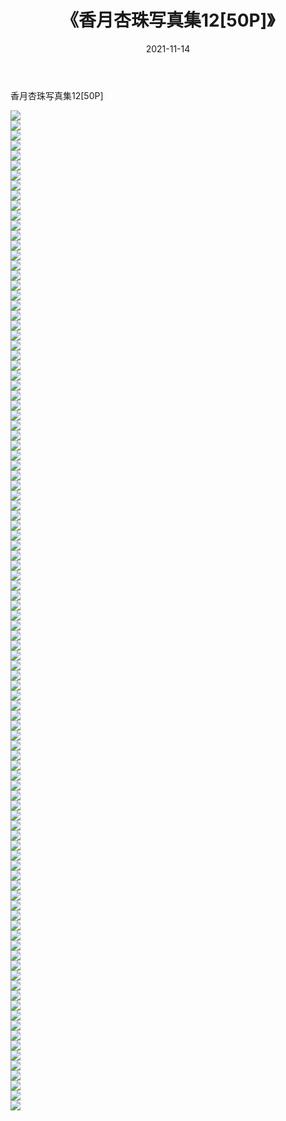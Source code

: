 ﻿---
layout: post
title:  《香月杏珠写真集12[50P]》
date:   2021-11-14
img: http://pic.660000.xyz/1:/性感/2021/香月杏珠写真集12[50P]/000.jpg
categories: [美女, 清纯, 唯美]
---

香月杏珠写真集12[50P]

  ![](http://pic.660000.xyz/1:/性感/2021/香月杏珠写真集12[50P]/001.jpg) <br> ![](http://pic.660000.xyz/1:/性感/2021/香月杏珠写真集12[50P]/002.jpg) <br> ![](http://pic.660000.xyz/1:/性感/2021/香月杏珠写真集12[50P]/003.jpg) <br> ![](http://pic.660000.xyz/1:/性感/2021/香月杏珠写真集12[50P]/004.jpg) <br> ![](http://pic.660000.xyz/1:/性感/2021/香月杏珠写真集12[50P]/005.jpg) <br> ![](http://pic.660000.xyz/1:/性感/2021/香月杏珠写真集12[50P]/006.jpg) <br> ![](http://pic.660000.xyz/1:/性感/2021/香月杏珠写真集12[50P]/007.jpg) <br> ![](http://pic.660000.xyz/1:/性感/2021/香月杏珠写真集12[50P]/008.jpg) <br> ![](http://pic.660000.xyz/1:/性感/2021/香月杏珠写真集12[50P]/009.jpg) <br> ![](http://pic.660000.xyz/1:/性感/2021/香月杏珠写真集12[50P]/010.jpg) <br> ![](http://pic.660000.xyz/1:/性感/2021/香月杏珠写真集12[50P]/011.jpg) <br> ![](http://pic.660000.xyz/1:/性感/2021/香月杏珠写真集12[50P]/012.jpg) <br> ![](http://pic.660000.xyz/1:/性感/2021/香月杏珠写真集12[50P]/013.jpg) <br> ![](http://pic.660000.xyz/1:/性感/2021/香月杏珠写真集12[50P]/014.jpg) <br> ![](http://pic.660000.xyz/1:/性感/2021/香月杏珠写真集12[50P]/015.jpg) <br> ![](http://pic.660000.xyz/1:/性感/2021/香月杏珠写真集12[50P]/016.jpg) <br> ![](http://pic.660000.xyz/1:/性感/2021/香月杏珠写真集12[50P]/017.jpg) <br> ![](http://pic.660000.xyz/1:/性感/2021/香月杏珠写真集12[50P]/018.jpg) <br> ![](http://pic.660000.xyz/1:/性感/2021/香月杏珠写真集12[50P]/019.jpg) <br> ![](http://pic.660000.xyz/1:/性感/2021/香月杏珠写真集12[50P]/020.jpg) <br> ![](http://pic.660000.xyz/1:/性感/2021/香月杏珠写真集12[50P]/021.jpg) <br> ![](http://pic.660000.xyz/1:/性感/2021/香月杏珠写真集12[50P]/022.jpg) <br> ![](http://pic.660000.xyz/1:/性感/2021/香月杏珠写真集12[50P]/023.jpg) <br> ![](http://pic.660000.xyz/1:/性感/2021/香月杏珠写真集12[50P]/024.jpg) <br> ![](http://pic.660000.xyz/1:/性感/2021/香月杏珠写真集12[50P]/025.jpg) <br> ![](http://pic.660000.xyz/1:/性感/2021/香月杏珠写真集12[50P]/026.jpg) <br> ![](http://pic.660000.xyz/1:/性感/2021/香月杏珠写真集12[50P]/027.jpg) <br> ![](http://pic.660000.xyz/1:/性感/2021/香月杏珠写真集12[50P]/028.jpg) <br> ![](http://pic.660000.xyz/1:/性感/2021/香月杏珠写真集12[50P]/029.jpg) <br> ![](http://pic.660000.xyz/1:/性感/2021/香月杏珠写真集12[50P]/030.jpg) <br> ![](http://pic.660000.xyz/1:/性感/2021/香月杏珠写真集12[50P]/031.jpg) <br> ![](http://pic.660000.xyz/1:/性感/2021/香月杏珠写真集12[50P]/032.jpg) <br> ![](http://pic.660000.xyz/1:/性感/2021/香月杏珠写真集12[50P]/033.jpg) <br> ![](http://pic.660000.xyz/1:/性感/2021/香月杏珠写真集12[50P]/034.jpg) <br> ![](http://pic.660000.xyz/1:/性感/2021/香月杏珠写真集12[50P]/035.jpg) <br> ![](http://pic.660000.xyz/1:/性感/2021/香月杏珠写真集12[50P]/036.jpg) <br> ![](http://pic.660000.xyz/1:/性感/2021/香月杏珠写真集12[50P]/037.jpg) <br> ![](http://pic.660000.xyz/1:/性感/2021/香月杏珠写真集12[50P]/038.jpg) <br> ![](http://pic.660000.xyz/1:/性感/2021/香月杏珠写真集12[50P]/039.jpg) <br> ![](http://pic.660000.xyz/1:/性感/2021/香月杏珠写真集12[50P]/040.jpg) <br> ![](http://pic.660000.xyz/1:/性感/2021/香月杏珠写真集12[50P]/041.jpg) <br> ![](http://pic.660000.xyz/1:/性感/2021/香月杏珠写真集12[50P]/042.jpg) <br> ![](http://pic.660000.xyz/1:/性感/2021/香月杏珠写真集12[50P]/043.jpg) <br> ![](http://pic.660000.xyz/1:/性感/2021/香月杏珠写真集12[50P]/044.jpg) <br> ![](http://pic.660000.xyz/1:/性感/2021/香月杏珠写真集12[50P]/045.jpg) <br> ![](http://pic.660000.xyz/1:/性感/2021/香月杏珠写真集12[50P]/046.jpg) <br> ![](http://pic.660000.xyz/1:/性感/2021/香月杏珠写真集12[50P]/047.jpg) <br> ![](http://pic.660000.xyz/1:/性感/2021/香月杏珠写真集12[50P]/048.jpg) <br> ![](http://pic.660000.xyz/1:/性感/2021/香月杏珠写真集12[50P]/049.jpg) <br> ![](http://pic.660000.xyz/1:/性感/2021/香月杏珠写真集12[50P]/050.jpg) <br> ![](http://pic.660000.xyz/1:/性感/2021/香月杏珠写真集12[50P]/051.jpg) <br> ![](http://pic.660000.xyz/1:/性感/2021/香月杏珠写真集12[50P]/052.jpg) <br> ![](http://pic.660000.xyz/1:/性感/2021/香月杏珠写真集12[50P]/053.jpg) <br> ![](http://pic.660000.xyz/1:/性感/2021/香月杏珠写真集12[50P]/054.jpg) <br> ![](http://pic.660000.xyz/1:/性感/2021/香月杏珠写真集12[50P]/055.jpg) <br> ![](http://pic.660000.xyz/1:/性感/2021/香月杏珠写真集12[50P]/056.jpg) <br> ![](http://pic.660000.xyz/1:/性感/2021/香月杏珠写真集12[50P]/057.jpg) <br> ![](http://pic.660000.xyz/1:/性感/2021/香月杏珠写真集12[50P]/058.jpg) <br> ![](http://pic.660000.xyz/1:/性感/2021/香月杏珠写真集12[50P]/059.jpg) <br> ![](http://pic.660000.xyz/1:/性感/2021/香月杏珠写真集12[50P]/060.jpg) <br> ![](http://pic.660000.xyz/1:/性感/2021/香月杏珠写真集12[50P]/061.jpg) <br> ![](http://pic.660000.xyz/1:/性感/2021/香月杏珠写真集12[50P]/062.jpg) <br> ![](http://pic.660000.xyz/1:/性感/2021/香月杏珠写真集12[50P]/063.jpg) <br> ![](http://pic.660000.xyz/1:/性感/2021/香月杏珠写真集12[50P]/064.jpg) <br> ![](http://pic.660000.xyz/1:/性感/2021/香月杏珠写真集12[50P]/065.jpg) <br> ![](http://pic.660000.xyz/1:/性感/2021/香月杏珠写真集12[50P]/066.jpg) <br> ![](http://pic.660000.xyz/1:/性感/2021/香月杏珠写真集12[50P]/067.jpg) <br> ![](http://pic.660000.xyz/1:/性感/2021/香月杏珠写真集12[50P]/068.jpg) <br> ![](http://pic.660000.xyz/1:/性感/2021/香月杏珠写真集12[50P]/069.jpg) <br> ![](http://pic.660000.xyz/1:/性感/2021/香月杏珠写真集12[50P]/070.jpg) <br> ![](http://pic.660000.xyz/1:/性感/2021/香月杏珠写真集12[50P]/071.jpg) <br> ![](http://pic.660000.xyz/1:/性感/2021/香月杏珠写真集12[50P]/072.jpg) <br> ![](http://pic.660000.xyz/1:/性感/2021/香月杏珠写真集12[50P]/073.jpg) <br> ![](http://pic.660000.xyz/1:/性感/2021/香月杏珠写真集12[50P]/074.jpg) <br> ![](http://pic.660000.xyz/1:/性感/2021/香月杏珠写真集12[50P]/075.jpg) <br> ![](http://pic.660000.xyz/1:/性感/2021/香月杏珠写真集12[50P]/076.jpg) <br> ![](http://pic.660000.xyz/1:/性感/2021/香月杏珠写真集12[50P]/077.jpg) <br> ![](http://pic.660000.xyz/1:/性感/2021/香月杏珠写真集12[50P]/078.jpg) <br> ![](http://pic.660000.xyz/1:/性感/2021/香月杏珠写真集12[50P]/079.jpg) <br> ![](http://pic.660000.xyz/1:/性感/2021/香月杏珠写真集12[50P]/080.jpg) <br> ![](http://pic.660000.xyz/1:/性感/2021/香月杏珠写真集12[50P]/081.jpg) <br> ![](http://pic.660000.xyz/1:/性感/2021/香月杏珠写真集12[50P]/082.jpg) <br> ![](http://pic.660000.xyz/1:/性感/2021/香月杏珠写真集12[50P]/083.jpg) <br> ![](http://pic.660000.xyz/1:/性感/2021/香月杏珠写真集12[50P]/084.jpg) <br> ![](http://pic.660000.xyz/1:/性感/2021/香月杏珠写真集12[50P]/085.jpg) <br> ![](http://pic.660000.xyz/1:/性感/2021/香月杏珠写真集12[50P]/086.jpg) <br> ![](http://pic.660000.xyz/1:/性感/2021/香月杏珠写真集12[50P]/087.jpg) <br> ![](http://pic.660000.xyz/1:/性感/2021/香月杏珠写真集12[50P]/088.jpg) <br> ![](http://pic.660000.xyz/1:/性感/2021/香月杏珠写真集12[50P]/089.jpg) <br> ![](http://pic.660000.xyz/1:/性感/2021/香月杏珠写真集12[50P]/090.jpg) <br> ![](http://pic.660000.xyz/1:/性感/2021/香月杏珠写真集12[50P]/091.jpg) <br> ![](http://pic.660000.xyz/1:/性感/2021/香月杏珠写真集12[50P]/092.jpg) <br> ![](http://pic.660000.xyz/1:/性感/2021/香月杏珠写真集12[50P]/093.jpg) <br> ![](http://pic.660000.xyz/1:/性感/2021/香月杏珠写真集12[50P]/094.jpg) <br> ![](http://pic.660000.xyz/1:/性感/2021/香月杏珠写真集12[50P]/095.jpg) <br> ![](http://pic.660000.xyz/1:/性感/2021/香月杏珠写真集12[50P]/096.jpg) <br> ![](http://pic.660000.xyz/1:/性感/2021/香月杏珠写真集12[50P]/097.jpg) <br> ![](http://pic.660000.xyz/1:/性感/2021/香月杏珠写真集12[50P]/098.jpg) <br> ![](http://pic.660000.xyz/1:/性感/2021/香月杏珠写真集12[50P]/099.jpg) <br> ![](http://pic.660000.xyz/1:/性感/2021/香月杏珠写真集12[50P]/100.jpg) <br>